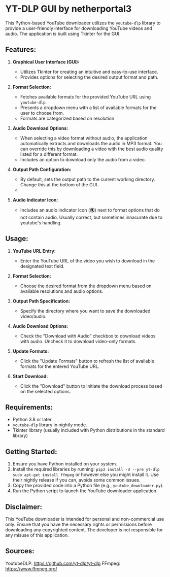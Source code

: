 # YT-DLP GUI by netherportal3

This Python-based YouTube downloader utilizes the `youtube-dlp` library to provide a user-friendly interface for downloading YouTube videos and audio. The application is built using Tkinter for the GUI.

## Features:

1. **Graphical User Interface (GUI):**
   - Utilizes Tkinter for creating an intuitive and easy-to-use interface.
   - Provides options for selecting the desired output format and path.

2. **Format Selection:**
   - Fetches available formats for the provided YouTube URL using `youtube-dlp`.
   - Presents a dropdown menu with a list of available formats for the user to choose from.
   - Formats are categorized based on resolution
3. **Audio Download Options:**
   - When selecting a video format without audio, the application automatically extracts and downloads the audio in MP3 format. You can override this by downloading a video with the best audio quality listed for a different format.
   - Includes an option to download only the audio from a video.

4. **Output Path Configuration:**
   - By default, sets the output path to the current working directory. Change this at the bottom of the GUI.
   - 
7. **Audio Indicator Icon:**
   - Includes an audio indicator icon (🔇) next to format options that do not contain audio. Usually correct, but sometimes innacurate due to youtube's handling.


## Usage:

1. **YouTube URL Entry:**
   - Enter the YouTube URL of the video you wish to download in the designated text field.

2. **Format Selection:**
   - Choose the desired format from the dropdown menu based on available resolutions and audio options.

3. **Output Path Specification:**
   - Specify the directory where you want to save the downloaded video/audio.

4. **Audio Download Options:**
   - Check the "Download with Audio" checkbox to download videos with audio. Uncheck it to download video-only formats.

5. **Update Formats:**
   - Click the "Update Formats" button to refresh the list of available formats for the entered YouTube URL.

6. **Start Download:**
   - Click the "Download" button to initiate the download process based on the selected options.

## Requirements:
   
- Python 3.8 or later.
- `youtube-dlp` library in nightly mode.
- Tkinter library (usually included with Python distributions in the standard library)

## Getting Started:

1. Ensure you have Python installed on your system.
2. Install the required libraries by running:
    `pip3 install -U --pre yt-dlp`
    `sudo apt-get install ffmpeg` or however else you might install it. Use their nightly release if you can, avoids some common issues.
4. Copy the provided code into a Python file (e.g., `youtube_downloader.py`).
5. Run the Python script to launch the YouTube downloader application.

## Disclaimer:

This YouTube downloader is intended for personal and non-commercial use only. Ensure that you have the necessary rights or permissions before downloading any copyrighted content. The developer is not responsible for any misuse of this application.

## Sources:
YoutubeDLP: https://github.com/yt-dlp/yt-dlp
FFmpeg: https://www.ffmpeg.org/
